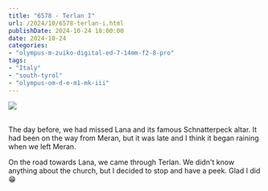 ```yaml
---
title: "6578 - Terlan I"
url: /2024/10/6578-terlan-i.html
publishDate: 2024-10-24 18:00:00
date: 2024-10-24
categories:
- "olympus-m-zuiko-digital-ed-7-14mm-f2-8-pro"
tags:
- "Italy"
- "south-tyrol"
- "olympus-om-d-e-m1-mk-iii"
---
```

<div class="container">
<div class="center"><a target="_blank" href="https://d25zfm9zpd7gm5.cloudfront.net/1200x1200/2020/20200907_125744-ORF-DxO_DeepPRIMEXD2_lr.jpg"><img class="webfeedsFeaturedVisual" src="https://d25zfm9zpd7gm5.cloudfront.net/0600x0600/2020/20200907_125744-ORF-DxO_DeepPRIMEXD2_lr.jpg" /></a></div>
</div>
<br />

The day before, we had missed Lana and its famous
Schnatterpeck altar. It had been on the way from Meran, but
it was late and I think it began raining when we left Meran.

On the road towards Lana, we came through Terlan. We didn't
know anything about the church, but I decided to stop and
have a peek. Glad I did :grin:

